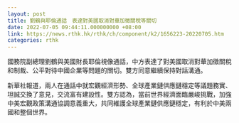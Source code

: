 ```yaml
---
layout: post
title: 劉鶴與耶倫通話　表達對美國取消對華加徵關稅等關切
date: 2022-07-05 09:44:11.000000000 +08:00
link: https://news.rthk.hk/rthk/ch/component/k2/1656223-20220705.htm
categories: rthk
---
```


國務院副總理劉鶴與美國財長耶倫視像通話，中方表達了對美國取消對華加徵關稅和制裁、公平對待中國企業等問題的關切。雙方同意繼續保持對話溝通。

新華社報道，兩人在通話中就宏觀經濟形勢、全球產業鏈供應鏈穩定等議題務實、坦誠交換了意見，交流富有建設性。雙方認為，當前世界經濟面臨嚴峻挑戰，加強中美宏觀政策溝通協調意義重大，共同維護全球產業鏈供應鏈穩定，有利於中美兩國和整個世界。

